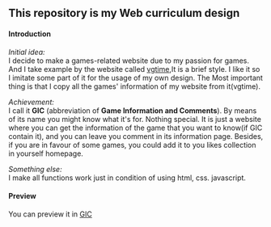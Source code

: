## This repository is my Web curriculum design 

#### Introduction 

*Initial idea:*  
I decide to make a games-related website due to my passion for games. And I take example by the website called [vgtime](https://vgtime.com),It is a brief style. I like it so I imitate some part of it for the usage of my own design. The Most important thing is that I copy all the games' information of my website from it(vgtime).

*Achievement:*  
I call it **GIC** (abbreviation of **Game Information and Comments**). By means of its name you might know what it's for. Nothing special. It is just a website where you can get the information of the game that you want to know(if GIC contain it), and you can leave you comment in its information page. Besides, if you are in favour of some games, you could add it to you likes collection in yourself homepage.

*Something else:*  
I make all functions work just in condition of using html, css. javascript.

#### Preview

You can preview it in [GIC](http://47.99.77.16) 
